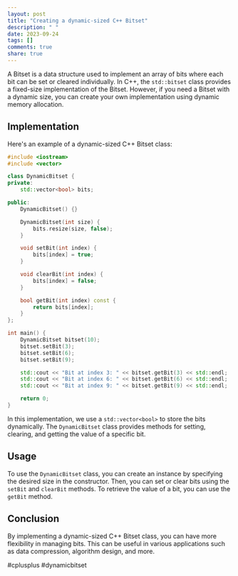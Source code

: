 ```yaml
---
layout: post
title: "Creating a dynamic-sized C++ Bitset"
description: " "
date: 2023-09-24
tags: []
comments: true
share: true
---
```


A Bitset is a data structure used to implement an array of bits where each bit can be set or cleared individually. In C++, the `std::bitset` class provides a fixed-size implementation of the Bitset. However, if you need a Bitset with a dynamic size, you can create your own implementation using dynamic memory allocation.

## Implementation

Here's an example of a dynamic-sized C++ Bitset class:

```cpp
#include <iostream>
#include <vector>

class DynamicBitset {
private:
    std::vector<bool> bits;

public:
    DynamicBitset() {}

    DynamicBitset(int size) {
        bits.resize(size, false);
    }

    void setBit(int index) {
        bits[index] = true;
    }

    void clearBit(int index) {
        bits[index] = false;
    }

    bool getBit(int index) const {
        return bits[index];
    }
};

int main() {
    DynamicBitset bitset(10);
    bitset.setBit(3);
    bitset.setBit(6);
    bitset.setBit(9);

    std::cout << "Bit at index 3: " << bitset.getBit(3) << std::endl;
    std::cout << "Bit at index 6: " << bitset.getBit(6) << std::endl;
    std::cout << "Bit at index 9: " << bitset.getBit(9) << std::endl;

    return 0;
}
```

In this implementation, we use a `std::vector<bool>` to store the bits dynamically. The `DynamicBitset` class provides methods for setting, clearing, and getting the value of a specific bit.

## Usage

To use the `DynamicBitset` class, you can create an instance by specifying the desired size in the constructor. Then, you can set or clear bits using the `setBit` and `clearBit` methods. To retrieve the value of a bit, you can use the `getBit` method.

## Conclusion

By implementing a dynamic-sized C++ Bitset class, you can have more flexibility in managing bits. This can be useful in various applications such as data compression, algorithm design, and more.

#cplusplus #dynamicbitset